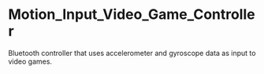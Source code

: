 # Motion_Input_Video_Game_Controller
Bluetooth controller that uses accelerometer and gyroscope data as input to video games.
